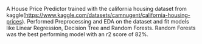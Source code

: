 A House Price Predictor trained with the california housing dataset from kaggle(https://www.kaggle.com/datasets/camnugent/california-housing-prices). 
Performed Preprocessing and EDA on the dataset and fit models like Linear Regression, Decision Tree and Random Forests. 
Random Forests was the best performing model with an r2 score of 82%.
